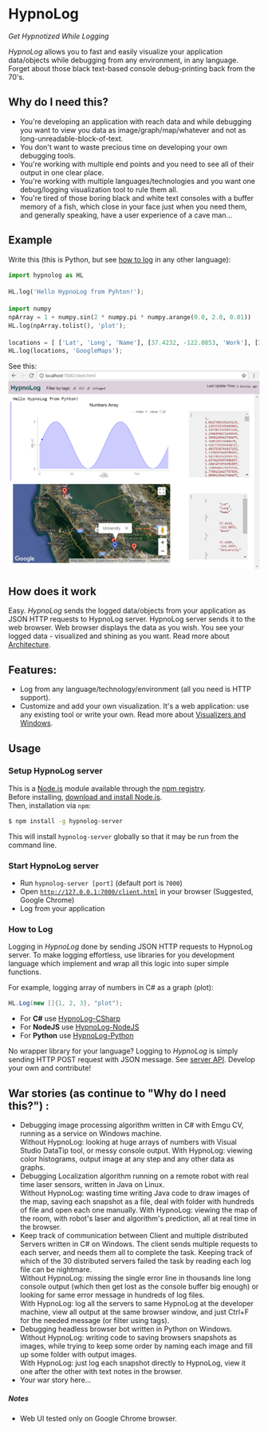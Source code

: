HypnoLog
==========================
*Get Hypnotized While Logging*

*HypnoLog* allows you to fast and easily visualize your application data/objects while debugging from any environment, in any language. Forget about those black text-based console debug-printing back from the 70's.

## Why do I need this?
- You're developing an application with reach data and while debugging you want to view you data as image/graph/map/whatever and not as long-unreadable-block-of-text. 
- You don't want to waste precious time on developing your own debugging tools.
- You're working with multiple end points and you need to see all of their output in one clear place.
- You're working with multiple languages/technologies and you want one debug/logging visualization tool to rule them all.
- You're tired of those boring black and white text consoles with a buffer memory of a fish, which close in your face just when you need them, and generally speaking, have a user experience of a cave man...

## Example
Write this (this is Python, but see [how to log](#how-to-log) in any other language):
```python
import hypnolog as HL

HL.log('Hello HypnoLog from Pyhton!');

import numpy
npArray = 1 + numpy.sin(2 * numpy.pi * numpy.arange(0.0, 2.0, 0.01))
HL.log(npArray.tolist(), 'plot');

locations = [ ['Lat', 'Long', 'Name'], [37.4232, -122.0853, 'Work'], [37.4289, -122.1697, 'University'], [37.6153, -122.3900, 'Airport'], [37.4422, -122.1731, 'Shopping'] ];
HL.log(locations, 'GoogleMaps');
```

See this:
![alt text](/doc/images/screenshot_hypnolog-python-example.png "HypnoLog UI screenshot")

## How does it work
Easy. *HypnoLog* sends the logged data/objects from your application as JSON HTTP requests to HypnoLog server. HypnoLog server sends it to the web browser. Web browser displays the data as you wish. You see your logged data - visualized and shining as you want. Read more about [Architecture](/doc/architecture.md).

## Features:
- Log from any language/technology/environment (all you need is HTTP support).
- Customize and add your own visualization. It's a web application: use any existing tool or write your own. Read more about [Visualizers and Windows](/doc/visualizersAndWindows.md).

## Usage

### Setup HypnoLog server
This is a [Node.js](https://nodejs.org/en/) module available through the [npm registry](https://www.npmjs.com/).  
Before installing, [download and install Node.js](https://nodejs.org/en/download/).  
Then, installation via `npm`:
```bash
$ npm install -g hypnolog-server
```
This will install `hypnolog-server` globally so that it may be run from the command line.

### Start HypnoLog server
- Run `hypnolog-server [port]` (default port is `7000`)
- Open [`http://127.0.0.1:7000/client.html`](http://127.0.0.1:7000/client.html) in your browser (Suggested, Google Chrome)
- Log from your application

### How to Log
Logging in *HypnoLog* done by sending JSON HTTP requests to HypnoLog server. To make logging effortless, use libraries for you development language which implement and wrap all this logic into super simple functions.

For example, logging array of numbers in C# as a graph (plot):
```csharp
HL.Log(new []{1, 2, 3}, "plot");
```

- For **C#** use [HypnoLog-CSharp](https://github.com/SimonLdj/hypnolog-csharp)
- For **NodeJS** use [HypnoLog-NodeJS](https://github.com/SimonLdj/hypnolog-nodejs)
- For **Python** use [HypnoLog-Python ](https://github.com/SimonLdj/hypnolog-python)

No wrapper library for your language? Logging to *HypnoLog* is simply sending HTTP POST request with JSON message. See [server API](/doc/api-doc.md). Develop your own and contribute!

## War stories (as continue to "Why do I need this?") :
- Debugging image processing algorithm written in C# with Emgu CV, running as a service on Windows machine.  
  Without HypnoLog: looking at huge arrays of numbers with Visual Studio DataTip tool, or messy console output.
  With HypnoLog: viewing color histograms, output image at any step and any other data as graphs.  
- Debugging Localization algorithm running on a remote robot with real time laser sensors, written in Java on Linux.  
  Without HypnoLog: wasting time writing Java code to draw images of the map, saving each snapshot as a file, deal with folder with hundreds of file and open each one manually.
  With HypnoLog: viewing the map of the room, with robot's laser and algorithm's prediction, all at real time in the browser.  
- Keep track of communication between Client and multiple distributed Servers written in C# on Windows. The client sends multiple requests to each server, and needs them all to complete the task. Keeping track of which of the 30 distributed servers failed the task by reading each log file can be nightmare.  
  Without HypnoLog: missing the single error line in thousands line long console output (which then get lost as the console buffer big enough) or looking for same error message in hundreds of log files.  
  With HypnoLog: log all the servers to same HypnoLog at the developer machine, view all output at the same browser window, and just Ctrl+F for the needed message (or filter using tags). 
- Debugging headless browser bot written in Python on Windows.  
  Without HypnoLog: writing code to saving browsers snapshots as images, while trying to keep some order by naming each image and fill up some folder with output images.  
  With HypnoLog: just log each snapshot directly to HypnoLog, view it one after the other with text notes in the browser.
- Your war story here...

##### Notes
- Web UI tested only on Google Chrome browser.

